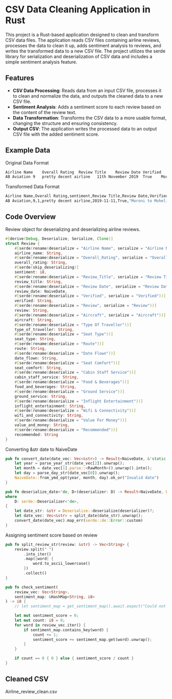 # CSV Data Cleaning Application in Rust

This project is a Rust-based application designed to clean and transform CSV data files. The application reads CSV files containing airline reviews, processes the data to clean it up, adds sentiment analysis to reviews, and writes the transformed data to a new CSV file. The project utilizes the serde library for serialization and deserialization of CSV data and includes a simple sentiment analysis feature.

## Features

- **CSV Data Processing**: Reads data from an input CSV file, processes it to clean and normalize the data, and outputs the cleaned data to a new CSV file.
- **Sentiment Analysis**: Adds a sentiment score to each review based on the content of the review text.
- **Data Transformation**: Transforms the CSV data to a more usable format, changing the structure and ensuring consistency.
- **Output CSV**: The application writes the processed data to an output CSV file with the added sentiment score.

## Example Data
Original Data Format
```bash
Airline Name	Overall Rating	Review Title	Review Date	Verified	Review	Aircraft	Type Of Traveller	Seat Type	Route	Date Flown	Seat Comfort	Cabin Staff Service	Food & Beverages	Ground Service	Inflight Entertainment	Wifi & Connectivity	Value For Money	Recommended
AB Aviation	9	pretty decent airline	11th November 2019	True	Moroni to Moheli. Turned out to be a pretty decent airline. Online booking worked well, checkin and boarding was fine and the plane looked well maintained. Its a very short flight - just 20 minutes or so so I didn't expect much but they still managed to hand our a bottle of water and some biscuits which I thought was very nice. Both flights on time.		Solo Leisure
```

Transformed Data Format
```bash
Airline Name,Overall Rating,sentiment,Review Title,Review Date,Verified,Review,Aircraft,type_of_traveller,seat_type,route,date_flown,seat_comfort,cabin_staff_service,food_and_beverages,ground_service,inflight_entertainment,wifi_and_connectivity,value_and_money,recommended
AB Aviation,9,1,pretty decent airline,2019-11-11,True,"Moroni to Moheli. Turned out to be a pretty decent airline. Online booking worked well, checkin and boarding was fine and the plane looked well maintained. Its a very short flight - just 20 minutes or so so i didn't expect much but they still managed to hand our a bottle of water and some biscuits which i though was very nice. Both flights on time.",,Solo Leisure,Economy Class,Moroni to Moheli,November 2019,4.0,5.0,4.0,4.0,,,3.0,yes
```

## Code Overview
Review object for deserializing and deserializing airline reviews.

```rust
#[derive(Debug, Deserialize, Serialize, Clone)]
struct Review {
    #[serde(rename(deserialize = "Airline Name", serialize = "Airline Name"))]
    airline_name: String,
    #[serde(rename(deserialize = "Overall_Rating", serialize = "Overall Rating"))]
    overall_rating: String,
    #[serde(skip_deserializing)]
    sentiment: i8,
    #[serde(rename(deserialize = "Review_Title", serialize = "Review Title"))]
    review_title: String,
    #[serde(rename(deserialize = "Review Date", serialize = "Review Date"), deserialize_with = "deserialize_date")]
    review_date: NaiveDate,
    #[serde(rename(deserialize = "Verified", serialize = "Verified"))]
    verified: String,
    #[serde(rename(deserialize = "Review", serialize = "Review"))]
    review: String,
    #[serde(rename(deserialize = "Aircraft", serialize = "Aircraft"))]
    aircraft: String,
    #[serde(rename(deserialize = "Type Of Traveller"))]
    type_of_traveller: String,
    #[serde(rename(deserialize = "Seat Type"))]
    seat_type: String,
    #[serde(rename(deserialize = "Route"))]
    route: String,
    #[serde(rename(deserialize = "Date Flown"))]
    date_flown: String,
    #[serde(rename(deserialize = "Seat Comfort"))]
    seat_comfort: String,
    #[serde(rename(deserialize = "Cabin Staff Service"))]
    cabin_staff_service: String,
    #[serde(rename(deserialize = "Food & Beverages"))]
    food_and_beverages: String,
    #[serde(rename(deserialize = "Ground Service"))]
    ground_service: String,
    #[serde(rename(deserialize = "Inflight Entertainment"))]
    inflight_entertainment: String,
    #[serde(rename(deserialize = "Wifi & Connectivity"))]
    wifi_and_connectivity: String,
    #[serde(rename(deserialize = "Value For Money"))]
    value_and_money: String,
    #[serde(rename(deserialize = "Recommended"))]
    recommended: String
}
```

Converting &str date to NaiveDate

```rust
pub fn convert_date(date_vec: Vec<&str>) -> Result<NaiveDate, &'static str> {
    let year = parse_year_str(date_vec[2]).unwrap();
    let month = date_vec[1].parse::<RawMonth>().unwrap().into();
    let day = parse_day_str(date_vec[0]).unwrap();
    NaiveDate::from_ymd_opt(year, month, day).ok_or("Invalid date")
}

pub fn deserialize_date<'de, D>(deserializer: D) -> Result<NaiveDate, D::Error>
where
    D: serde::Deserializer<'de>,
{
    let date_str: &str = Deserialize::deserialize(deserializer)?;
    let date_vec: Vec<&str> = split_date(date_str).unwrap();
    convert_date(date_vec).map_err(serde::de::Error::custom)
}
```

Assigning sentiment score based on review

```rust
pub fn split_review_str(review: &str) -> Vec<String> {
    review.split(" ")
        .into_iter()
        .map(|word| {
            word.to_ascii_lowercase()
        })
        .collect()
}

pub fn check_sentiment(
    review_vec: Vec<String>, 
    sentiment_map: &HashMap<String, i8>
) -> i8 {
    // let sentiment_map = get_sentiment_map().await.expect("Could not load sentiment map");

    let mut sentiment_score = 0;
    let mut count: i8 = 0;
    for word in review_vec.iter() {
        if sentiment_map.contains_key(word) {
            count += 1;
            sentiment_score += sentiment_map.get(word).unwrap();
        }
    }

    if count == 0 { 0 } else { sentiment_score / count }
}
```

## Cleaned CSV 
Airline_review_clean.csv
